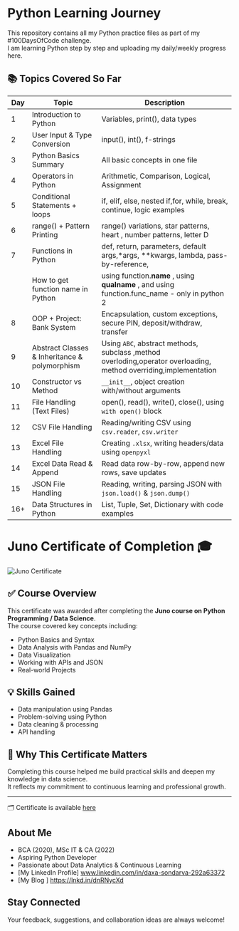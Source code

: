 # Python Learning Journey 

This repository contains all my Python practice files as part of my #100DaysOfCode challenge.  
I am learning Python step by step and uploading my daily/weekly progress here.

## 📚 Topics Covered So Far

| Day | Topic                        | Description                       |
|-----|------------------------------|-----------------------------------|
| 1   | Introduction to Python       | Variables, print(), data types    |
| 2   | User Input & Type Conversion | input(), int(), f-strings         |
| 3   | Python Basics Summary         | All basic concepts in one file   |
| 4   | Operators in Python           | Arithmetic, Comparison, Logical, Assignment |
| 5   | Conditional Statements  + loops | if, elif, else, nested if,for, while, break, continue, logic examples   |
| 6   | range() + Pattern Printing     | range() variations, star patterns, heart , number patterns, letter D  |
| 7   | Functions in Python           | def, return, parameters, default args,*args, **kwargs, lambda, pass-by-reference,      |
|    | How to get function name in Python |using  function.__name__ , using  __qualname__ ,  and using function.func_name - only in python 2 |
| 8  | OOP + Project: Bank System        | Encapsulation, custom exceptions, secure PIN, deposit/withdraw, transfer    |
| 9   | Abstract Classes & Inheritance & polymorphism  | Using `ABC`, abstract methods, subclass ,method overloding,operator overloading, method overriding,implementation                      |
| 10   | Constructor vs Method             | `__init__`, object creation with/without arguments                          |
| 11  | File Handling (Text Files)        | open(), read(), write(), close(), using `with open()` block                 |
| 12  | CSV File Handling                 | Reading/writing CSV using `csv.reader`, `csv.writer`                        |
| 13  | Excel File Handling               | Creating `.xlsx`, writing headers/data using `openpyxl`                     |
| 14  | Excel Data Read & Append          | Read data row-by-row, append new rows, save updates                         |
| 15  | JSON File Handling                | Reading, writing, parsing JSON with `json.load()` & `json.dump()`           |
| 16+ | Data Structures in Python            | List, Tuple, Set, Dictionary with code examples                                                  | 

# Juno Certificate of Completion 🎓

![Juno Certificate](./your-certificate-file-name.jpg) <!-- Replace with actual file name -->

## ✅ Course Overview

This certificate was awarded after completing the **Juno course on Python Programming / Data Science**.  
The course covered key concepts including:

- Python Basics and Syntax
- Data Analysis with Pandas and NumPy
- Data Visualization
- Working with APIs and JSON
- Real-world Projects

## 💡 Skills Gained

- Data manipulation using Pandas
- Problem-solving using Python
- Data cleaning & processing
- API handling

## 📌 Why This Certificate Matters

Completing this course helped me build practical skills and deepen my knowledge in data science.  
It reflects my commitment to continuous learning and professional growth.

---

🗂️ Certificate is available [here](./your-certificate-file-name.pdf)

## About Me
- BCA (2020), MSc IT & CA (2022)
- Aspiring Python Developer
- Passionate about Data Analytics & Continuous Learning
- [My LinkedIn Profile] www.linkedin.com/in/daxa-sondarva-292a63372
- [My Blog ] https://lnkd.in/dnRNycXd

## Stay Connected
Your feedback, suggestions, and collaboration ideas are always welcome!
